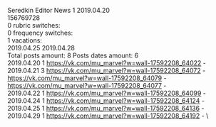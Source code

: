 Seredkin	Editor News 1 2019.04.20\
156769728\
0 rubric switches:\
0 frequency switches:\
1 vacations:\
2019.04.25 2019.04.28 \
Total posts amount: 8	Posts dates amount: 6\
2019.04.20 1 https://vk.com/mu_marvel?w=wall-17592208_64022 - \
2019.04.21 3 https://vk.com/mu_marvel?w=wall-17592208_64072 - https://vk.com/mu_marvel?w=wall-17592208_64079 - https://vk.com/mu_marvel?w=wall-17592208_64077 - \
2019.04.22 1 https://vk.com/mu_marvel?w=wall-17592208_64099 - \
2019.04.24 1 https://vk.com/mu_marvel?w=wall-17592208_64124 - \
2019.04.25 1 https://vk.com/mu_marvel?w=wall-17592208_64136 - \
2019.04.29 1 https://vk.com/mu_marvel?w=wall-17592208_64192 - \
